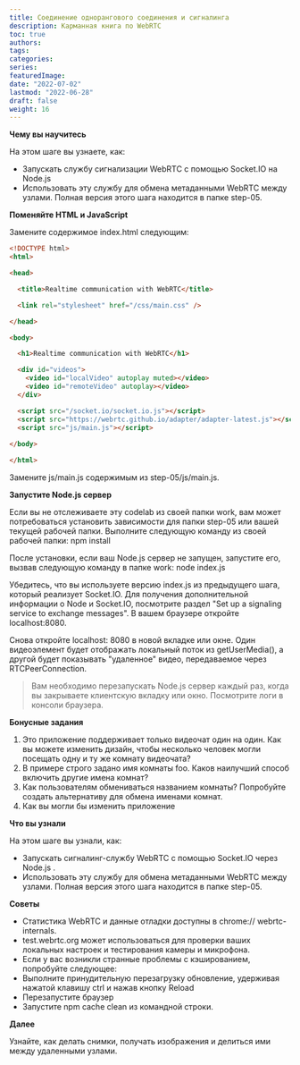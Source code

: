 ```yaml
---
title: Соединение однорангового соединения и сигналинга
description: Карманная книга по WebRTC
toc: true
authors:
tags: 
categories:
series:
featuredImage:
date: "2022-07-02"
lastmod: "2022-06-28"
draft: false
weight: 16
---
```


**Чему вы научитесь**

На этом шаге вы узнаете, как:
- Запускать службу сигнализации WebRTC с помощью Socket.IO на Node.js
- Использовать эту службу для обмена метаданными WebRTC между узлами.
Полная версия этого шага находится в папке step-05.

**Поменяйте HTML и JavaScript**

Замените содержимое index.html следующим:

```html
<!DOCTYPE html>
<html>

<head>

  <title>Realtime communication with WebRTC</title>

  <link rel="stylesheet" href="/css/main.css" />

</head>

<body>

  <h1>Realtime communication with WebRTC</h1>

  <div id="videos">
    <video id="localVideo" autoplay muted></video>
    <video id="remoteVideo" autoplay></video>
  </div>

  <script src="/socket.io/socket.io.js"></script>
  <script src="https://webrtc.github.io/adapter/adapter-latest.js"></script>
  <script src="js/main.js"></script>
  
</body>

</html>
```

Замените js/main.js содержимым из step-05/js/main.js.

**Запустите Node.js сервер**

Если вы не отслеживаете эту codelab из своей папки work, вам может потребоваться установить зависимости для папки step-05 или вашей текущей рабочей папки. Выполните следующую команду из своей рабочей папки:
npm install

После установки, если ваш Node.js сервер не запущен, запустите его, вызвав следующую команду в папке work:
node index.js

Убедитесь, что вы используете версию index.js из предыдущего шага, который реализует Socket.IO. Для получения дополнительной информации о Node и Socket.IO, посмотрите раздел "Set up a signaling service to exchange messages".
В вашем браузере откройте localhost:8080.

Снова откройте localhost: 8080 в новой вкладке или окне. Один видеоэлемент будет отображать локальный поток из getUserMedia(), а другой будет показывать "удаленное" видео, передаваемое через RTCPeerConnection.

> Вам необходимо перезапускать Node.js сервер каждый раз, когда вы закрываете клиентскую вкладку или окно.
Посмотрите логи в консоли браузера.

**Бонусные задания**

1.	Это приложение поддерживает только видеочат один на один. Как вы можете изменить дизайн, чтобы несколько человек могли посещать одну и ту же комнату видеочата?
2.	В примере строго задано имя комнаты foo. Каков наилучший способ включить другие имена комнат?
3.	Как пользователям обмениваться названием комнаты? Попробуйте создать альтернативу для обмена именами комнат.
4.	Как вы могли бы изменить приложение

**Что вы узнали**

На этом шаге вы узнали, как:
- Запускать сигналинг-службу WebRTC с помощью Socket.IO через Node.js .
- Использовать эту службу для обмена метаданными WebRTC между узлами.
Полная версия этого шага находится в папке step-05.

**Советы**

- Статистика WebRTC и данные отладки доступны в chrome:// webrtc-internals.
- test.webrtc.org может использоваться для проверки ваших локальных настроек и тестирования камеры и микрофона.
- Если у вас возникли странные проблемы с кэшированием, попробуйте следующее:
- Выполните принудительную перезагрузку обновление, удерживая нажатой клавишу ctrl и нажав кнопку Reload
- Перезапустите браузер
- Запустите npm cache clean из командной строки.

**Далее**

Узнайте, как делать снимки, получать изображения и делиться ими между удаленными узлами.